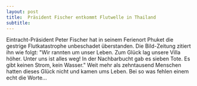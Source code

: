 ```yaml
---
layout: post
title:  Präsident Fischer entkommt Flutwelle in Thailand
subtitle:  
---
```


Eintracht-Präsident Peter Fischer hat in seinem Ferienort Phuket die gestrige Flutkatastrophe unbeschadet überstanden. Die Bild-Zeitung zitiert ihn wie folgt: "Wir rannten um unser Leben. Zum Glück lag unsere Villa höher. Unter uns ist alles weg! In der Nachbarbucht gab es sieben Tote. Es gibt keinen Strom, kein Wasser." Weit mehr als zehntausend Menschen hatten dieses Glück nicht und kamen ums Leben. Bei so was fehlen einem echt die Worte...


